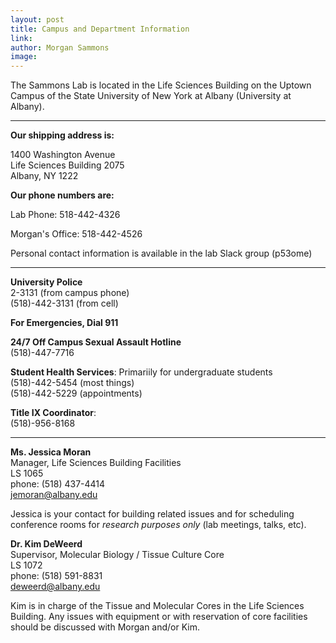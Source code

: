 ```yaml
---
layout: post
title: Campus and Department Information
link: 
author: Morgan Sammons
image: 
---
```


The Sammons Lab is located in the Life Sciences Building on the Uptown Campus of the State University of New York at Albany (University at Albany). 

------------------
**Our shipping address is:**

1400 Washington Avenue  
Life Sciences Building 2075  
Albany, NY 1222

**Our phone numbers are:**

Lab Phone: 518-442-4326

Morgan's Office: 518-442-4526

Personal contact information is available in the lab Slack group (p53ome)

------------------

**University Police**  
2-3131 (from campus phone)  
(518)-442-3131 (from cell)

**For Emergencies, Dial 911**

**24/7 Off Campus Sexual Assault Hotline**  
(518)-447-7716

**Student Health Services**: Primariily for undergraduate students  
(518)-442-5454 (most things)  
(518)-442-5229 (appointments)

**Title IX Coordinator**:  
(518)-956-8168


------------------

**Ms. Jessica Moran**   
Manager, Life Sciences Building Facilities  
LS 1065  
phone: (518) 437-4414  
jemoran@albany.edu

Jessica is your contact for building related issues and for scheduling conference rooms for _research purposes only_ (lab meetings, talks, etc). 


**Dr. Kim DeWeerd**  
Supervisor, Molecular Biology / Tissue Culture Core  
LS 1072  
phone: (518) 591-8831  
deweerd@albany.edu

Kim is in charge of the Tissue and Molecular Cores in the Life Sciences Building. Any issues with equipment or with reservation of core facilities should be discussed with Morgan and/or Kim. 




